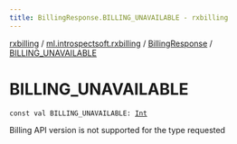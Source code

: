```yaml
---
title: BillingResponse.BILLING_UNAVAILABLE - rxbilling
---
```


[rxbilling](../../index.html) / [ml.introspectsoft.rxbilling](../index.html) / [BillingResponse](index.html) / [BILLING_UNAVAILABLE](./-b-i-l-l-i-n-g_-u-n-a-v-a-i-l-a-b-l-e.html)

# BILLING_UNAVAILABLE

`const val BILLING_UNAVAILABLE: `[`Int`](https://kotlinlang.org/api/latest/jvm/stdlib/kotlin/-int/index.html)

Billing API version is not supported for the type requested

